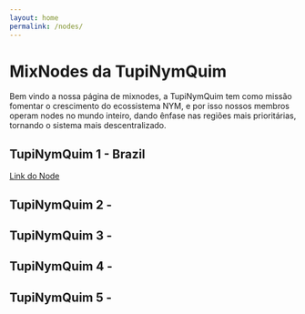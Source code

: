 ```yaml
---
layout: home
permalink: /nodes/
---
```

# MixNodes da TupiNymQuim

Bem vindo a nossa página de mixnodes, a TupiNymQuim tem como missão fomentar o crescimento do ecossistema NYM, e por isso nossos membros operam nodes no mundo inteiro, dando ênfase nas regiões mais prioritárias, tornando o sistema mais descentralizado.

## TupiNymQuim 1 - Brazil
[Link do Node](https://mixnet.explorers.guru/mixnode/7PvubVkboJQm881PxAJR6oBkMB6f8R1Au55tQjnmTasr)

## TupiNymQuim 2 - 

## TupiNymQuim 3 - 

## TupiNymQuim 4 - 

## TupiNymQuim 5 - 
